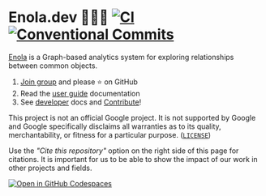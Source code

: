 <!--
    SPDX-License-Identifier: Apache-2.0

    Copyright 2023-2025 The Enola <https://enola.dev> Authors

    Licensed under the Apache License, Version 2.0 (the "License");
    you may not use this file except in compliance with the License.
    You may obtain a copy of the License at

        https://www.apache.org/licenses/LICENSE-2.0

    Unless required by applicable law or agreed to in writing, software
    distributed under the License is distributed on an "AS IS" BASIS,
    WITHOUT WARRANTIES OR CONDITIONS OF ANY KIND, either express or implied.
    See the License for the specific language governing permissions and
    limitations under the License.
-->

# Enola.dev 🕵🏾‍♀️ [![CI](https://github.com/enola-dev/enola/actions/workflows/ci.yaml/badge.svg)](https://github.com/enola-dev/enola/actions/workflows/ci.yaml) [![Conventional Commits](https://img.shields.io/badge/Conventional%20Commits-%E2%9C%85-grey)](https://conventionalcommits.org)

[Enola](https://enola.dev) is a Graph-based analytics system for exploring relationships between common objects.

1. [Join group](https://groups.google.com/g/enoladev-announcements) <!-- TODO Later also create enola.dev-discuss@ --> and please ⭐ on GitHub
1. Read the [user guide](https://docs.enola.dev/use/) documentation
1. See [developer](https://docs.enola.dev/dev/setup/) docs and [Contribute](https://docs.enola.dev/contributing/)!

This project is not an official Google project. It is not supported by
Google and Google specifically disclaims all warranties as to its quality,
merchantability, or fitness for a particular purpose. ([`LICENSE`](LICENSE))

Use the _"Cite this repository"_ option on the right side of this page for citations.
It is important for us to be able to show the impact of our work in other projects and fields.

[![Open in GitHub Codespaces](https://github.com/codespaces/badge.svg)](https://codespaces.new/enola-dev/enola?quickstart=1)
